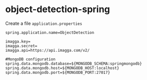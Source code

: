 # object-detection-spring

Create a file `application.properties`
```properties
spring.application.name=ObjectDetection

imagga.key=
imagga.secret=
imagga.api=https://api.imagga.com/v2/

#MongoDB configuration
spring.data.mongodb.database=${MONGODB_SCHEMA:springmongodb}
spring.data.mongodb.host=${MONGODB_HOST:localhost}
spring.data.mongodb.port=${MONGODB_PORT:27017}
```
